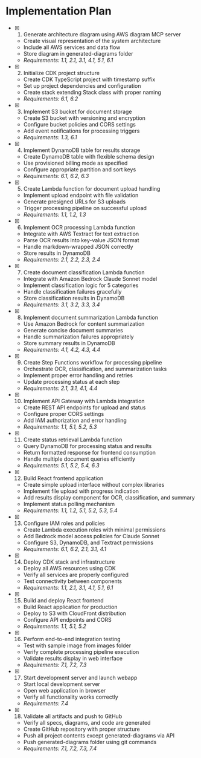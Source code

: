 # Implementation Plan

- [x] 1. Generate architecture diagram using AWS diagram MCP server
    - Create visual representation of the system architecture
    - Include all AWS services and data flow
    - Store diagram in generated-diagrams folder
    - _Requirements: 1.1, 2.1, 3.1, 4.1, 5.1, 6.1_

- [x] 2. Initialize CDK project structure
    - Create CDK TypeScript project with timestamp suffix
    - Set up project dependencies and configuration
    - Create stack extending Stack class with proper naming
    - _Requirements: 6.1, 6.2_

- [x] 3. Implement S3 bucket for document storage
    - Create S3 bucket with versioning and encryption
    - Configure bucket policies and CORS settings
    - Add event notifications for processing triggers
    - _Requirements: 1.3, 6.1_

- [x] 4. Implement DynamoDB table for results storage
    - Create DynamoDB table with flexible schema design
    - Use provisioned billing mode as specified
    - Configure appropriate partition and sort keys
    - _Requirements: 6.1, 6.2, 6.3_

- [x] 5. Create Lambda function for document upload handling
    - Implement upload endpoint with file validation
    - Generate presigned URLs for S3 uploads
    - Trigger processing pipeline on successful upload
    - _Requirements: 1.1, 1.2, 1.3_

- [x] 6. Implement OCR processing Lambda function
    - Integrate with AWS Textract for text extraction
    - Parse OCR results into key-value JSON format
    - Handle markdown-wrapped JSON correctly
    - Store results in DynamoDB
    - _Requirements: 2.1, 2.2, 2.3, 2.4_

- [x] 7. Create document classification Lambda function
    - Integrate with Amazon Bedrock Claude Sonnet model
    - Implement classification logic for 5 categories
    - Handle classification failures gracefully
    - Store classification results in DynamoDB
    - _Requirements: 3.1, 3.2, 3.3, 3.4_

- [x] 8. Implement document summarization Lambda function
    - Use Amazon Bedrock for content summarization
    - Generate concise document summaries
    - Handle summarization failures appropriately
    - Store summary results in DynamoDB
    - _Requirements: 4.1, 4.2, 4.3, 4.4_

- [x] 9. Create Step Functions workflow for processing pipeline
    - Orchestrate OCR, classification, and summarization tasks
    - Implement proper error handling and retries
    - Update processing status at each step
    - _Requirements: 2.1, 3.1, 4.1, 4.4_

- [x] 10. Implement API Gateway with Lambda integration
    - Create REST API endpoints for upload and status
    - Configure proper CORS settings
    - Add IAM authorization and error handling
    - _Requirements: 1.1, 5.1, 5.2, 5.3_

- [x] 11. Create status retrieval Lambda function
    - Query DynamoDB for processing status and results
    - Return formatted response for frontend consumption
    - Handle multiple document queries efficiently
    - _Requirements: 5.1, 5.2, 5.4, 6.3_

- [x] 12. Build React frontend application
    - Create simple upload interface without complex libraries
    - Implement file upload with progress indication
    - Add results display component for OCR, classification, and summary
    - Implement status polling mechanism
    - _Requirements: 1.1, 1.2, 5.1, 5.2, 5.3, 5.4_

- [x] 13. Configure IAM roles and policies
    - Create Lambda execution roles with minimal permissions
    - Add Bedrock model access policies for Claude Sonnet
    - Configure S3, DynamoDB, and Textract permissions
    - _Requirements: 6.1, 6.2, 2.1, 3.1, 4.1_

- [x] 14. Deploy CDK stack and infrastructure
    - Deploy all AWS resources using CDK
    - Verify all services are properly configured
    - Test connectivity between components
    - _Requirements: 1.1, 2.1, 3.1, 4.1, 5.1, 6.1_

- [x] 15. Build and deploy React frontend
    - Build React application for production
    - Deploy to S3 with CloudFront distribution
    - Configure API endpoints and CORS
    - _Requirements: 1.1, 5.1, 5.2_

- [x] 16. Perform end-to-end integration testing
    - Test with sample image from images folder
    - Verify complete processing pipeline execution
    - Validate results display in web interface
    - _Requirements: 7.1, 7.2, 7.3_

- [x] 17. Start development server and launch webapp
    - Start local development server
    - Open web application in browser
    - Verify all functionality works correctly
    - _Requirements: 7.4_

- [x] 18. Validate all artifacts and push to GitHub
    - Verify all specs, diagrams, and code are generated
    - Create GitHub repository with proper structure
    - Push all project contents except generated-diagrams via API
    - Push generated-diagrams folder using git commands
    - _Requirements: 7.1, 7.2, 7.3, 7.4_
